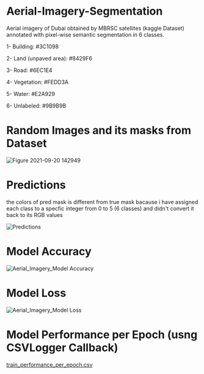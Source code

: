# Aerial-Imagery-Segmentation
Aerial imagery of Dubai obtained by MBRSC satellites (kaggle Dataset) annotated with pixel-wise semantic segmentation in 6 classes.

1- Building: #3C1098

2- Land (unpaved area): #8429F6

3- Road: #6EC1E4

4- Vegetation: #FEDD3A

5- Water: #E2A929

6- Unlabeled: #9B9B9B


# Random Images and its masks from Dataset

![Figure 2021-09-20 142949](https://user-images.githubusercontent.com/31994329/134220917-d0323637-60f0-4627-8626-7b5c5a3a0a43.png)

# Predictions

the colors of pred mask is different from true mask bacause i have assigned each class to a specfic integer from 0 to 5 (6 classes) and didn't convert it back to its RGB values

![Predictions](https://user-images.githubusercontent.com/31994329/134220947-c3e634c3-0530-4068-a01f-05b7dc95f591.png)


# Model Accuracy

![Aerial_Imagery_Model Accuracy](https://user-images.githubusercontent.com/31994329/134220810-42d01dc6-2316-43ae-a323-df95c2014e75.png)

# Model Loss

![Aerial_Imagery_Model Loss](https://user-images.githubusercontent.com/31994329/134220770-e88711dd-b355-4e99-adf2-69d948901d77.png)

# Model Performance per Epoch (usng CSVLogger Callback)

[train_performance_per_epoch.csv](https://github.com/Ahmed-Fayed/Aerial-Imagery-Segmentation/files/7205192/train_performance_per_epoch.csv)
